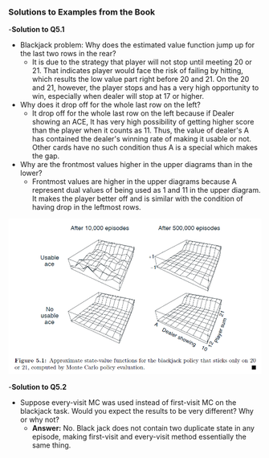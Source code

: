 
### Solutions to Examples from the Book

-**Solution to Q5.1**

  - Blackjack problem: Why does the estimated value function jump up for the last two rows in the rear? 
    - It is due to the strategy that player will not stop until meeting 20 or 21. That indicates player would face the risk of failing by hitting, which results the low value part right before 20 and 21. On the 20 and 21, however, the player stops and has a very high opportunity to win, especially when dealer will stop at 17 or higher.
  - Why does it drop off for the whole last row on the left? 
    - It drop off for the whole last row on the left because if Dealer showing an ACE, It has very high possibility of getting higher score than the player when it counts as 11. Thus, the value of dealer's A has contained the dealer's winning rate of making it usable or not. Other cards have no such condition thus A is a special which makes the gap.
  - Why are the frontmost values higher in the upper diagrams than in the lower?
    - Frontmost values are higher in the upper diagrams because A represent dual values of being used as 1 and 11 in the upper diagram. It makes the player better off and is similar with the condition of having drop in the leftmost rows.

![Solution to Q5_1](https://github.com/kkm24132/ReinforcementLearning/blob/main/03_MonteCarlo/Solutions/Q5_1.png)


-**Solution to Q5.2**

  - Suppose every-visit MC was used instead of first-visit MC on the blackjack task. Would you expect the results to be very different? Why or why not?
    - **Answer:** No. Black jack does not contain two duplicate state in any episode, making first-visit and every-visit method essentially the same thing.


